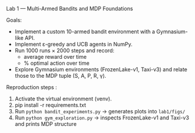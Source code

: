 Lab 1 — Multi-Armed Bandits and MDP Foundations

Goals:
- Implement a custom 10-armed bandit environment with a Gymnasium-like API.
- Implement ε-greedy and UCB agents in NumPy.
- Run 1000 runs × 2000 steps and record:
  - average reward over time
  - % optimal action over time
- Explore Gymnasium environments (FrozenLake-v1, Taxi-v3) and relate those to the MDP tuple (S, A, P, R, γ).

Reproduction steps :
1. Activate the virtual environment (venv).
2. pip install -r requirements.txt
3. Run `python bandit_experiments.py` → generates plots into `lab1/figs/`
4. Run `python gym_exploration.py` → inspects FrozenLake-v1 and Taxi-v3 and prints MDP structure
